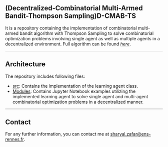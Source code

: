 ## (Decentralized-Combinatorial Multi-Armed Bandit-Thompson Sampling)D-CMAB-TS 
It is a repository containing the implementation of combinatorial multi-armed bandit algorithm with Thompson Sampling to solve combinatorial optimization problems involving single agent as well as multiple agents in a decentralized environment. Full algorithm can be found *[here](https://www.researchgate.net/publication/372447605_Decentralized_Smart_Charging_of_Large-Scale_EVs_using_Adaptive_Multi-Agent_Multi-Armed_Bandits)*. 
___
## Architecture
The repository includes following files:  
- [src](src/): Contains the implementation of the learning agent class. 
- [Modules](Modules/):  Contains Jupyter Notebook examples utilizing the implemented learning agent to solve single agent and multi-agent combinatorial optimization problems in a decentralized manner.
 ___
## Contact
For any further information, you can contact me at <sharyal.zafar@ens-rennes.fr>.
